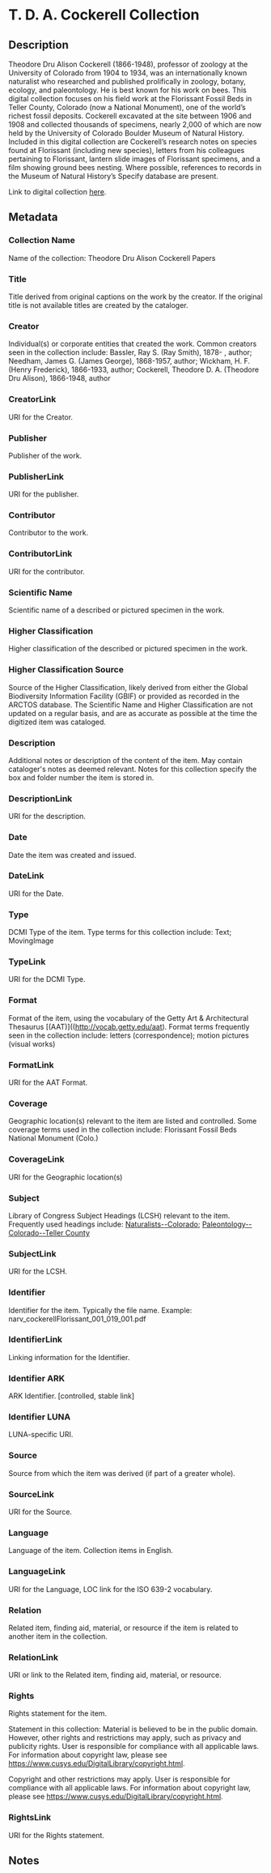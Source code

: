 # T. D. A. Cockerell Collection
## Description
Theodore Dru Alison Cockerell (1866-1948), professor of zoology at the University of Colorado from 1904 to 1934, was an internationally known naturalist who researched and published prolifically in zoology, botany, ecology, and paleontology. He is best known for his work on bees. This digital collection focuses on his field work at the Florissant Fossil Beds in Teller County, Colorado (now a National Monument), one of the world’s richest fossil deposits. Cockerell excavated at the site between 1906 and 1908 and collected thousands of specimens, nearly 2,000 of which are now held by the University of Colorado Boulder Museum of Natural History. Included in this digital collection are Cockerell’s research notes on species found at Florissant (including new species), letters from his colleagues pertaining to Florissant, lantern slide images of Florissant specimens, and a film showing ground bees nesting. Where possible, references to records in the Museum of Natural History’s Specify database are present. 

Link to digital collection [here](https://doi.org/10.25810/cdcv-sb82).
## Metadata
### Collection Name
Name of the collection: Theodore Dru Alison Cockerell Papers
### Title
Title derived from original captions on the work by the creator. If the original title is not available titles are created by the cataloger.
### Creator
Individual(s) or corporate entities that created the work. Common creators seen in the collection include: Bassler, Ray S. (Ray Smith), 1878- , author; Needham, James G. (James George), 1868-1957, author; Wickham, H. F. (Henry Frederick), 1866-1933, author; Cockerell, Theodore D. A. (Theodore Dru Alison), 1866-1948, author
### CreatorLink
URI for the Creator. 
### Publisher
Publisher of the work.
### PublisherLink
URI for the publisher.
### Contributor
Contributor to the work. 
### ContributorLink
URI for the contributor.
### Scientific Name
Scientific name of a described or pictured specimen in the work.
### Higher Classification
Higher classification of the described or pictured specimen in the work.
### Higher Classification Source
Source of the Higher Classification, likely derived from either the Global Biodiversity Information Facility (GBIF) or provided as recorded in the ARCTOS database. The Scientific Name and Higher Classification are not updated on a regular basis, and are as accurate as possible at the time the digitized item was cataloged.
### Description
Additional notes or description of the content of the item. May contain cataloger's notes as deemed relevant. Notes for this collection specify the box and folder number the item is stored in.
### DescriptionLink
URI for the description.
### Date
Date the item was created and issued.
### DateLink
URI for the Date.
### Type
DCMI Type of the item. Type terms for this collection include: Text; MovingImage
### TypeLink
URI for the DCMI Type.
### Format
Format of the item, using the vocabulary of the Getty Art & Architectural Thesaurus [(AAT)]((http://vocab.getty.edu/aat). Format terms frequently seen in the collection include: letters (correspondence); motion pictures (visual works)
### FormatLink
URI for the AAT Format.
### Coverage
Geographic location(s) relevant to the item are listed and controlled. Some coverage terms used in the collection include: Florissant Fossil Beds National Monument (Colo.)
### CoverageLink
URI for the Geographic location(s)
### Subject
Library of Congress Subject Headings (LCSH) relevant to the item. Frequently used headings include: [Naturalists--Colorado](http://id.loc.gov/authorities/subjects/sh85090273); [Paleontology--Colorado--Teller County](http://id.loc.gov/authorities/subjects/sh85097123)
### SubjectLink
URI for the LCSH.
### Identifier
Identifier for the item. Typically the file name. Example: narv_cockerellFlorissant_001_019_001.pdf
### IdentifierLink
Linking information for the Identifier.
### Identifier ARK
ARK Identifier. [controlled, stable link]
### Identifier LUNA
LUNA-specific URI.
### Source
Source from which the item was derived (if part of a greater whole).
### SourceLink
URI for the Source.
### Language
Language of the item. Collection items in English.
### LanguageLink
URI for the Language, LOC link for the ISO 639-2 vocabulary.
### Relation
Related item, finding aid, material, or resource if the item is related to another item in the collection.
### RelationLink
URI or link to the Related item, finding aid, material, or resource.
### Rights
Rights statement for the item.

Statement in this collection: Material is believed to be in the public domain. However, other rights and restrictions may apply, such as privacy and publicity rights. User is responsible for compliance with all applicable laws. For information about copyright law, please see https://www.cusys.edu/DigitalLibrary/copyright.html.

Copyright and other restrictions may apply. User is responsible for compliance with all applicable laws. For information about copyright law, please see https://www.cusys.edu/DigitalLibrary/copyright.html.
### RightsLink
URI for the Rights statement.

## Notes

